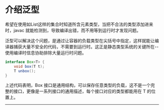 #   介绍泛型

希望在使用如List这样的集合时知道所含元素类型，当把不合法的类型添加进来时，javac 就能检测到，导致编译出错，而不用等到运行时才发现问题。

泛型可以解决这个问题，是通过让容器的负载类型在尖括号中指定，这样就能让编译器捕获大量不安全的代码，不需要到运行时。这正是静态类型系统的关键所在--使用编译时信息协助排除大量运行时问题。

```Java
interface Box<T> {
    void box(T t);
    T unbox();
}
```

上述代码表明，Box 接口是通用结构，可以保存任意类型的负载，这不是一个完整的接口，更像是一系列接口的通用描述，每个接口对应的类型都能用在 T 的位置上。

----

